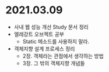 # 2021.03.09

- 사내 웹 성능 개선 Study 문서 정리
- 엘레강트 오브젝트 공부
	- Static 메소드를 사용하지 말라.
- 객체지향 설계 프로세스 정리
	- 2장. 객체라는 관점에서 생각하는 방법
	- 3장. 그 밖의 객체지향 개념들